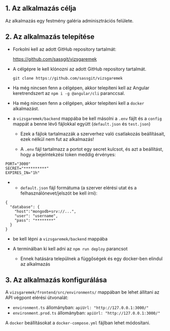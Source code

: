 ## **1. Az alkalmazás célja**

Az alkalmazás egy festmény galéria adminisztrációs felülete.

## **2. Az alkalmazás telepítése**

- Forkolni kell az adott GitHub repository tartalmát:

    https://github.com/sassgit/vizsgaremek

- A célgépre le kell klónozni az adott GitHub repository tartalmát.

   `git clone https://github.com/sassgit/vizsgaremek`

- Ha még nincsen fenn a célgépen, akkor telepíteni kell az Angular keretrendszert az `npm i -g @angular/cli` paranccsal.

- Ha még nincsen fenn a célgépen, akkor telepíteni kell a `docker` alkalmazást.

- a `vizsgaremek/backend` mappába be kell másolni a `.env` fájlt és a `config` mappát a benne lévő fájlokkal együtt  (`default.json` és `test.json`)

    - Ezek a fájlok tartalmazzák a szerverhez való csatlakozás beállításait, ezek nélkül nem fut az alkalmazás!

    - A `.env` fájl tartalmazz a portot egy secret kulcsot, és azt a beállítást, hogy a bejelntekzési token meddig érvényes:
```
PORT="3000"
SECRET="**********"
EXPIRES_IN="1h"
```

-
    - `default.json` fájl formátuma (a szerver elérési utat és a felhasználónevet/jelszót be kell írni):

```
{
  "database": {
    "host":"mongodb+srv://...",
    "user": "username",
    "pass": "********"
  }
}
```

- be kell lépni a `vizsgaremek/backend` mappába

- A terminálban ki kell adni az `npm run deploy` parancsot
    
    - Ennek hatására települnek a függőségek és egy docker-ben elindul az alkalmazás

## **3. Az alkalmazás konfigurálása**

A `vizsgaremek/frontend/src/environments/` mappában be lehet állítani az API végpont elérési útvonalát: 

  - `environment.ts` állományban: `apiUrl: "http://127.0.0.1:3000/"`  
  - `environment.prod.ts` állományban: `apiUrl: "http://127.0.0.1:3000/"` 


A `docker` beállításokat a `docker-compose.yml` fájlban lehet módosítani.




